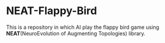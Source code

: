 # NEAT-Flappy-Bird

This is a repository in which AI play the flappy bird game using **NEAT**(NeuroEvolution of Augmenting Topologies) library.  

